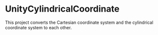 # UnityCylindricalCoordinate
This project converts the Cartesian coordinate system and the cylindrical coordinate system to each other.
